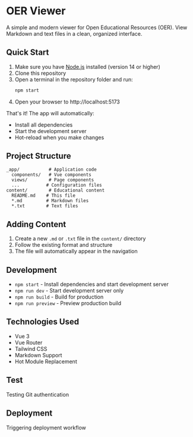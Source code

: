 # OER Viewer

A simple and modern viewer for Open Educational Resources (OER). View Markdown and text files in a clean, organized interface.

## Quick Start

1. Make sure you have [Node.js](https://nodejs.org/) installed (version 14 or higher)
2. Clone this repository
3. Open a terminal in the repository folder and run:
   ```bash
   npm start
   ```
4. Open your browser to http://localhost:5173

That's it! The app will automatically:
- Install all dependencies
- Start the development server
- Hot-reload when you make changes

## Project Structure

```
_app/           # Application code
  components/   # Vue components
  views/        # Page components
  ...          # Configuration files
content/        # Educational content
  README.md    # This file
  *.md         # Markdown files
  *.txt        # Text files
```

## Adding Content

1. Create a new `.md` or `.txt` file in the `content/` directory
2. Follow the existing format and structure
3. The file will automatically appear in the navigation

## Development

- `npm start` - Install dependencies and start development server
- `npm run dev` - Start development server only
- `npm run build` - Build for production
- `npm run preview` - Preview production build

## Technologies Used

- Vue 3
- Vue Router
- Tailwind CSS
- Markdown Support
- Hot Module Replacement

## Test
Testing Git authentication

## Deployment
Triggering deployment workflow
 